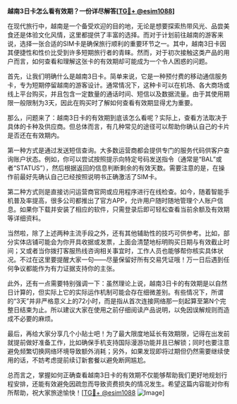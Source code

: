 **越南3日卡怎么看有效期？一份详尽解答[[TG💪+ @esim1088](https://t.me/s/esim1088)]**

在现代旅行中，越南是一个备受欢迎的目的地，无论是想要探索热带风光、品尝美食还是体验文化风情，这里都提供了丰富的选择。而对于计划前往越南的游客来说，选择一张合适的SIM卡是确保旅行顺利的重要环节之一。其中，越南3日卡因其便捷性和性价比受到许多短期旅行者的青睐。然而，对于初次接触这类产品的用户而言，如何查看和理解这张卡的有效期却可能成为一个令人困惑的问题。

首先，让我们明确什么是越南3日卡。简单来说，它是一种预付费的移动通信服务卡，专为短期停留越南的游客设计。通常情况下，这种卡可以在机场、各大商场或线上平台购买，并且包含一定数量的通话时间、短信以及数据流量。由于其使用期限一般限制为3天，因此在购买时了解如何查看有效期显得尤为重要。

那么，问题来了：越南3日卡的有效期到底该怎么看呢？实际上，查看方法取决于具体的卡种及供应商。但总体而言，有几种常见的途径可以帮助你确认自己的卡片是否还在有效期内。

第一种方式是通过发送短信查询。大多数运营商都会提供专门的服务代码供客户查询账户状态。例如，你可以尝试按照提示向特定号码发送指令（通常是“BAL”或者“STATUS”），然后根据返回的信息判断剩余的有效天数。需要注意的是，在操作前最好先确认自己已经按照说明书正确激活了SIM卡。

第二种方式则是直接访问运营商官网或应用程序进行在线检查。如今，随着智能手机普及率提高，很多公司都推出了官方APP，允许用户随时随地管理个人账户信息。如果你下载并安装了相应的软件，只需登录后即可轻松查看当前余额及有效期等详细资料。

当然啦，除了上述两种主流手段之外，还有其他辅助性的技巧可供参考。比如，部分实体店铺可能会为你开具收据或发票，上面会清楚地标明购买日期与有效截止时间；又或者当你拨打客服热线咨询相关事宜时，工作人员也能够帮你核实具体状况。不过在这里要提醒大家一句——尽量保留好所有交易凭证哦！万一日后遇到任何争议都能作为有力证据支持你的主张。

此外，还有一点需要特别强调一下：虽然理论上说，越南3日卡的有效期是以自然日计算的，但实际上它的实际运作机制可能会存在细微差别。有些情况下，所谓的“3天”并非严格意义上的72小时，而是指从首次连接网络那一刻起算至第N个完整日结束为止。所以建议大家在使用之前仔细阅读产品说明，以免因误解规则而造成不必要的麻烦。

最后，再给大家分享几个小贴士吧！为了最大限度地延长有效期限，记得在出发前就提前做好准备工作，比如确保手机支持国际漫游功能并且已解锁；同时也要注意避免频繁切换网络环境导致额外消耗；另外，如果发现即将过期但仍然需要继续使用的话，不妨考虑提前续订新套餐以避免断网尴尬。

总而言之，掌握如何正确查看越南3日卡的有效期不仅能够帮助我们更好地规划行程安排，还能有效避免因疏忽而导致资费损失的情况发生。希望这篇内容能对你有所帮助，祝大家旅途愉快！[[TG💪+ @esim1088](https://t.me/s/esim1088) ![Image](https://i.postimg.cc/4NQfJmqS/Snipaste-2025-05-13-00-14-12.png)]